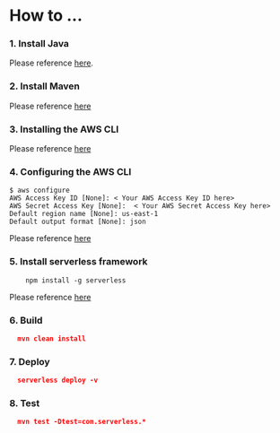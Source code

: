 # How to ...

### 1. Install Java

Please reference [here](https://www.oracle.com/java/technologies/javase-downloads.html).

### 2. Install Maven

Please reference [here](https://maven.apache.org/install.html)

### 3. Installing the AWS CLI

Please reference [here](https://docs.aws.amazon.com/cli/latest/userguide/cli-chap-install.html)

### 4. Configuring the AWS CLI

```
$ aws configure
AWS Access Key ID [None]: < Your AWS Access Key ID here>
AWS Secret Access Key [None]:  < Your AWS Secret Access Key here>
Default region name [None]: us-east-1
Default output format [None]: json
```
Please reference [here](https://docs.aws.amazon.com/cli/latest/userguide/cli-chap-configure.html)

### 5. Install serverless framework

```
    npm install -g serverless
```
Please reference [here](https://www.serverless.com/framework/docs/providers/aws/guide/installation/)

### 6. Build

```json
  mvn clean install
```

### 7. Deploy

```json
  serverless deploy -v
```

### 8. Test

```json
  mvn test -Dtest=com.serverless.*
```
        
